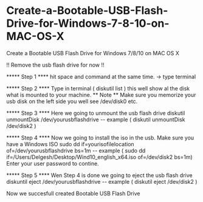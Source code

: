 # Create-a-Bootable-USB-Flash-Drive-for-Windows-7-8-10-on-MAC-OS-X
Create a Bootable USB Flash Drive for Windows 7/8/10 on MAC OS X


!! Remove the usb flash drive for now !!

***** Step 1 ****
hit space and command at the same time.
-> type terminal

***** Step 2 ****
Type in terminal ( diskutil list ) this well show al the disk what is mounted to your machine.
  ** Note ** Make sure you memorize your usb disk on the left side you well see /dev/disk0 etc.
  
 ***** Step 3 ****
 Here we going to unmount the usb flash drive 
 diskutil unmountDisk /dev/yourusbflashdrive
 -- example (  diskutil unmountDisk /dev/disk2 )
 
  ***** Step 4 ****
Now we going to install the iso in the usb. Make sure you have a Windows ISO 
sudo dd if=yourisofilelocation of=/dev/yourusbflashdrive bs=1m
 -- example ( sudo dd if=/Users/Delgesh/Desktop/Wind10_english_x64.iso of=/dev/disk2 bs=1m)
Enter your user password to contine.

 ***** Step 5 ****
 Wen Step 4 is done we going to eject the usb flash drive
 diskuntil eject /dev/yourusbflashdrive
 -- example ( diskutil eject /dev/disk2 )


Now we succesfull created Bootable USB Flash Drive


